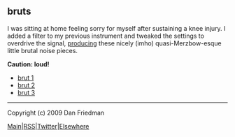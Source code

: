bruts
---

I was sitting at home feeling sorry for myself after sustaining a knee injury. I
added a filter to my previous instrument and tweaked the settings to overdrive
the signal, [producing](http://github.com/lamech/x/blob/master/2009-06-10/bruts.csd) these nicely (imho) quasi-Merzbow-esque little brutal noise pieces.

**Caution: loud!**

* [brut 1](http://boywithmachine.net/music/mp3/x/bruts/brut1.mp3)
* [brut 2](http://boywithmachine.net/music/mp3/x/bruts/brut2.mp3)
* [brut 3](http://boywithmachine.net/music/mp3/x/bruts/brut3.mp3)


- - -

Copyright (c) 2009 Dan Friedman

[Main](http://x.boywithmachine.net)|[RSS](http://feeds.delicious.com/v2/rss/lamech/x)|[Twitter](http://twitter.com/lamech)|[Elsewhere](http://boywithmachine.net/music)
